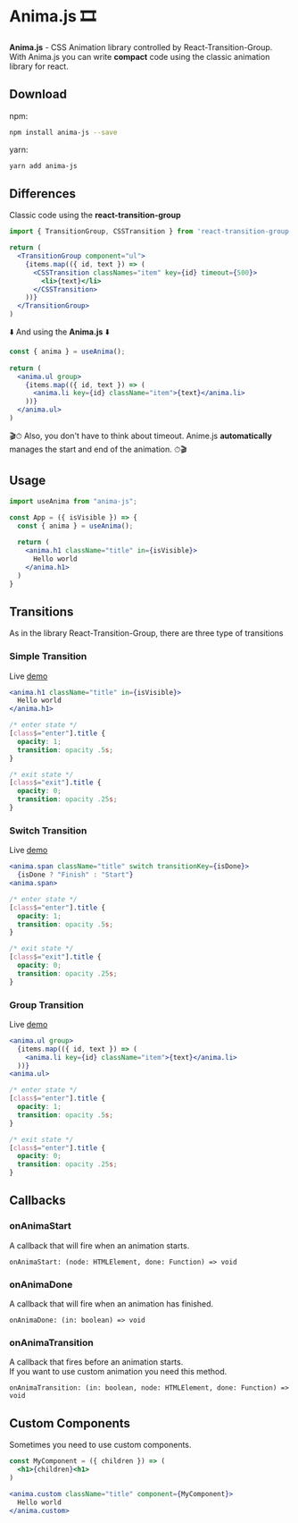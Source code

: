 # Anima.js 🎞

**Anima.js** - CSS Animation library controlled by React-Transition-Group.<br />
With Anima.js you can write **compact** code using the classic animation library for react.

## Download

npm:
```bash
npm install anima-js --save
```
yarn:
```bash
yarn add anima-js
```

## Differences

Classic code using the **react-transition-group**

```jsx 
import { TransitionGroup, CSSTransition } from 'react-transition-group'

return (
  <TransitionGroup component="ul">
    {items.map(({ id, text }) => (
      <CSSTransition classNames="item" key={id} timeout={500}>
        <li>{text}</li>
      </CSSTransition>
    ))}
  </TransitionGroup>
)

```
⬇️ And using the **Anima.js** ⬇️

```jsx
const { anima } = useAnima();
  
return (
  <anima.ul group>
    {items.map(({ id, text }) => (
      <anima.li key={id} className="item">{text}</anima.li>
    ))}
  </anima.ul>
)
```

🎬⏱ Also, you don't have to think about timeout. Anime.js **automatically** manages the start and end of the animation. ⏱🎬

## Usage

```jsx
import useAnima from "anima-js";

const App = ({ isVisible }) => {
  const { anima } = useAnima();
  
  return (
    <anima.h1 className="title" in={isVisible}>
      Hello world
    </anima.h1>
  )
}
```

## Transitions

As in the library React-Transition-Group, there are three type of transitions

### Simple Transition
Live [demo](https://codesandbox.io/s/anima-js-transition-animation-hhhnf2)
```jsx
<anima.h1 className="title" in={isVisible}>
  Hello world
</anima.h1>
```
```css
/* enter state */
[class$="enter"].title {
  opacity: 1;
  transition: opacity .5s;
}

/* exit state */
[class$="exit"].title {
  opacity: 0;
  transition: opacity .25s;
}
```

### Switch Transition

Live [demo](https://codesandbox.io/s/anima-js-transition-switch-hqcmfb)

```jsx
<anima.span className="title" switch transitionKey={isDone}>
  {isDone ? "Finish" : "Start"}
<anima.span>
```
```css
/* enter state */
[class$="enter"].title {
  opacity: 1;
  transition: opacity .5s;
}

/* exit state */
[class$="exit"].title {
  opacity: 0;
  transition: opacity .25s;
}
```

### Group Transition

Live [demo](https://codesandbox.io/s/anima-js-transition-group-memsdx)

```jsx
<anima.ul group>
  {items.map(({ id, text }) => (
    <anima.li key={id} className="item">{text}</anima.li>
  ))}
<anima.ul>
```
```css
/* enter state */
[class$="enter"].title {
  opacity: 1;
  transition: opacity .5s;
}

/* exit state */
[class$="enter"].title {
  opacity: 0;
  transition: opacity .25s;
}
```

## Callbacks

### onAnimaStart

A callback that will fire when an animation starts.

```tsx
onAnimaStart: (node: HTMLElement, done: Function) => void
```

### onAnimaDone

A callback that will fire when an animation has finished.

```tsx
onAnimaDone: (in: boolean) => void
```

### onAnimaTransition

A callback that fires before an animation starts.<br />
If you want to use custom animation you need this method.

```tsx
onAnimaTransition: (in: boolean, node: HTMLElement, done: Function) => void
```

## Custom Components

Sometimes you need to use custom components.

```jsx
const MyComponent = ({ children }) => (
  <h1>{children}<h1>
)

<anima.custom className="title" component={MyComponent}>
  Hello world
</anima.custom>
```

